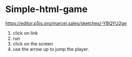 # Simple-html-game
https://editor.p5js.org/marcel.sales/sketches/-YBQYU2ge

1) click on link
2) run
3) click on the screen
4) use the arrow up to jump the player.
